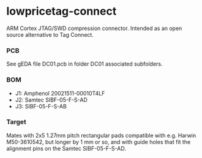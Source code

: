 # lowpricetag-connect

ARM Cortex JTAG/SWD compression connector. Intended as an open source alternative to Tag Connect. 

### PCB
See gEDA file DC01.pcb in folder DC01 associated subfolders.

### BOM
- J1: Amphenol 20021511-00010T4LF
- J2: Samtec SIBF-05-F-S-AD
- J3: SIBF-05-F-S-AB

### Target

Mates with 2x5 1.27mm pitch rectangular pads compatible with e.g. Harwin M50-3610542, but longer by 1 mm or so, and with guide holes that fit the alignment pins on the Samtec SIBF-05-F-S-AD.
